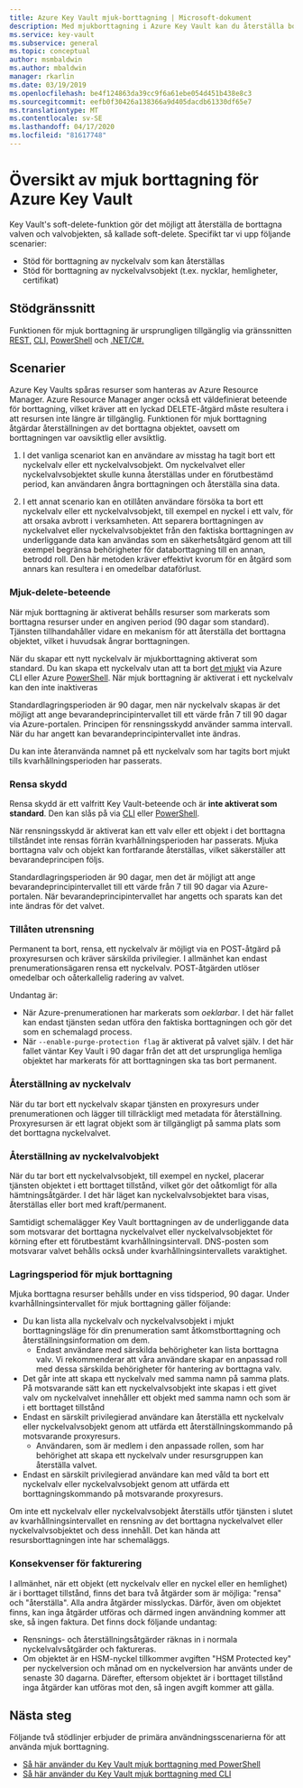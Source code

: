 ```yaml
---
title: Azure Key Vault mjuk-borttagning | Microsoft-dokument
description: Med mjukborttagning i Azure Key Vault kan du återställa borttagna nyckelvalv och nyckelvalvobjekt, till exempel nycklar, hemligheter och certifikat.
ms.service: key-vault
ms.subservice: general
ms.topic: conceptual
author: msmbaldwin
ms.author: mbaldwin
manager: rkarlin
ms.date: 03/19/2019
ms.openlocfilehash: be4f124863da39cc9f6a61ebe054d451b438e8c3
ms.sourcegitcommit: eefb0f30426a138366a9d405dacdb61330df65e7
ms.translationtype: MT
ms.contentlocale: sv-SE
ms.lasthandoff: 04/17/2020
ms.locfileid: "81617748"
---
```

# <a name="azure-key-vault-soft-delete-overview"></a>Översikt av mjuk borttagning för Azure Key Vault

Key Vault's soft-delete-funktion gör det möjligt att återställa de borttagna valven och valvobjekten, så kallade soft-delete. Specifikt tar vi upp följande scenarier:

- Stöd för borttagning av nyckelvalv som kan återställas
- Stöd för borttagning av nyckelvalvsobjekt (t.ex. nycklar, hemligheter, certifikat)

## <a name="supporting-interfaces"></a>Stödgränssnitt

Funktionen för mjuk borttagning är ursprungligen tillgänglig via gränssnitten [REST,](/rest/api/keyvault/) [CLI,](soft-delete-cli.md) [PowerShell](soft-delete-powershell.md) och [.NET/C#.](/dotnet/api/microsoft.azure.keyvault?view=azure-dotnet)

## <a name="scenarios"></a>Scenarier

Azure Key Vaults spåras resurser som hanteras av Azure Resource Manager. Azure Resource Manager anger också ett väldefinierat beteende för borttagning, vilket kräver att en lyckad DELETE-åtgärd måste resultera i att resursen inte längre är tillgänglig. Funktionen för mjuk borttagning åtgärdar återställningen av det borttagna objektet, oavsett om borttagningen var oavsiktlig eller avsiktlig.

1. I det vanliga scenariot kan en användare av misstag ha tagit bort ett nyckelvalv eller ett nyckelvalvsobjekt. Om nyckelvalvet eller nyckelvalvsobjektet skulle kunna återställas under en förutbestämd period, kan användaren ångra borttagningen och återställa sina data.

2. I ett annat scenario kan en otillåten användare försöka ta bort ett nyckelvalv eller ett nyckelvalvsobjekt, till exempel en nyckel i ett valv, för att orsaka avbrott i verksamheten. Att separera borttagningen av nyckelvalvet eller nyckelvalvsobjektet från den faktiska borttagningen av underliggande data kan användas som en säkerhetsåtgärd genom att till exempel begränsa behörigheter för databorttagning till en annan, betrodd roll. Den här metoden kräver effektivt kvorum för en åtgärd som annars kan resultera i en omedelbar dataförlust.

### <a name="soft-delete-behavior"></a>Mjuk-delete-beteende

När mjuk borttagning är aktiverat behålls resurser som markerats som borttagna resurser under en angiven period (90 dagar som standard). Tjänsten tillhandahåller vidare en mekanism för att återställa det borttagna objektet, vilket i huvudsak ångrar borttagningen.

När du skapar ett nytt nyckelvalv är mjukborttagning aktiverat som standard. Du kan skapa ett nyckelvalv utan att ta bort [det mjukt](soft-delete-cli.md) via Azure CLI eller Azure [PowerShell](soft-delete-powershell.md). När mjuk borttagning är aktiverat i ett nyckelvalv kan den inte inaktiveras

Standardlagringsperioden är 90 dagar, men när nyckelvalv skapas är det möjligt att ange bevarandeprincipintervallet till ett värde från 7 till 90 dagar via Azure-portalen. Principen för rensningsskydd använder samma intervall. När du har angett kan bevarandeprincipintervallet inte ändras.

Du kan inte återanvända namnet på ett nyckelvalv som har tagits bort mjukt tills kvarhållningsperioden har passerats.

### <a name="purge-protection"></a>Rensa skydd 

Rensa skydd är ett valfritt Key Vault-beteende och är **inte aktiverat som standard**. Den kan slås på via [CLI](soft-delete-cli.md#enabling-purge-protection) eller [PowerShell](soft-delete-powershell.md#enabling-purge-protection).

När rensningsskydd är aktiverat kan ett valv eller ett objekt i det borttagna tillståndet inte rensas förrän kvarhållningsperioden har passerats. Mjuka borttagna valv och objekt kan fortfarande återställas, vilket säkerställer att bevarandeprincipen följs. 

Standardlagringsperioden är 90 dagar, men det är möjligt att ange bevarandeprincipintervallet till ett värde från 7 till 90 dagar via Azure-portalen. När bevarandeprincipintervallet har angetts och sparats kan det inte ändras för det valvet. 

### <a name="permitted-purge"></a>Tillåten utrensning

Permanent ta bort, rensa, ett nyckelvalv är möjligt via en POST-åtgärd på proxyresursen och kräver särskilda privilegier. I allmänhet kan endast prenumerationsägaren rensa ett nyckelvalv. POST-åtgärden utlöser omedelbar och oåterkallelig radering av valvet. 

Undantag är:
- När Azure-prenumerationen har markerats som *oeklarbar*. I det här fallet kan endast tjänsten sedan utföra den faktiska borttagningen och gör det som en schemalagd process. 
- När `--enable-purge-protection flag` är aktiverat på valvet själv. I det här fallet väntar Key Vault i 90 dagar från det att det ursprungliga hemliga objektet har markerats för att borttagningen ska tas bort permanent.

### <a name="key-vault-recovery"></a>Återställning av nyckelvalv

När du tar bort ett nyckelvalv skapar tjänsten en proxyresurs under prenumerationen och lägger till tillräckligt med metadata för återställning. Proxyresursen är ett lagrat objekt som är tillgängligt på samma plats som det borttagna nyckelvalvet. 

### <a name="key-vault-object-recovery"></a>Återställning av nyckelvalvobjekt

När du tar bort ett nyckelvalvsobjekt, till exempel en nyckel, placerar tjänsten objektet i ett borttaget tillstånd, vilket gör det oåtkomligt för alla hämtningsåtgärder. I det här läget kan nyckelvalvsobjektet bara visas, återställas eller bort med kraft/permanent. 

Samtidigt schemalägger Key Vault borttagningen av de underliggande data som motsvarar det borttagna nyckelvalvet eller nyckelvalvsobjektet för körning efter ett förutbestämt kvarhållningsintervall. DNS-posten som motsvarar valvet behålls också under kvarhållningsintervallets varaktighet.

### <a name="soft-delete-retention-period"></a>Lagringsperiod för mjuk borttagning

Mjuka borttagna resurser behålls under en viss tidsperiod, 90 dagar. Under kvarhållningsintervallet för mjuk borttagning gäller följande:

- Du kan lista alla nyckelvalv och nyckelvalvsobjekt i mjukt borttagningsläge för din prenumeration samt åtkomstborttagning och återställningsinformation om dem.
    - Endast användare med särskilda behörigheter kan lista borttagna valv. Vi rekommenderar att våra användare skapar en anpassad roll med dessa särskilda behörigheter för hantering av borttagna valv.
- Det går inte att skapa ett nyckelvalv med samma namn på samma plats. På motsvarande sätt kan ett nyckelvalvsobjekt inte skapas i ett givet valv om nyckelvalvet innehåller ett objekt med samma namn och som är i ett borttaget tillstånd 
- Endast en särskilt privilegierad användare kan återställa ett nyckelvalv eller nyckelvalvsobjekt genom att utfärda ett återställningskommando på motsvarande proxyresurs.
    - Användaren, som är medlem i den anpassade rollen, som har behörighet att skapa ett nyckelvalv under resursgruppen kan återställa valvet.
- Endast en särskilt privilegierad användare kan med våld ta bort ett nyckelvalv eller nyckelvalvsobjekt genom att utfärda ett borttagningskommando på motsvarande proxyresurs.

Om inte ett nyckelvalv eller nyckelvalvsobjekt återställs utför tjänsten i slutet av kvarhållningsintervallet en rensning av det borttagna nyckelvalvet eller nyckelvalvsobjektet och dess innehåll. Det kan hända att resursborttagningen inte har schemaläggs.

### <a name="billing-implications"></a>Konsekvenser för fakturering

I allmänhet, när ett objekt (ett nyckelvalv eller en nyckel eller en hemlighet) är i borttaget tillstånd, finns det bara två åtgärder som är möjliga: "rensa" och "återställa". Alla andra åtgärder misslyckas. Därför, även om objektet finns, kan inga åtgärder utföras och därmed ingen användning kommer att ske, så ingen faktura. Det finns dock följande undantag:

- Rensnings- och återställningsåtgärder räknas in i normala nyckelvalvsåtgärder och faktureras.
- Om objektet är en HSM-nyckel tillkommer avgiften "HSM Protected key" per nyckelversion och månad om en nyckelversion har använts under de senaste 30 dagarna. Därefter, eftersom objektet är i borttaget tillstånd inga åtgärder kan utföras mot den, så ingen avgift kommer att gälla.

## <a name="next-steps"></a>Nästa steg

Följande två stödlinjer erbjuder de primära användningsscenarierna för att använda mjuk borttagning.

- [Så här använder du Key Vault mjuk borttagning med PowerShell](soft-delete-powershell.md) 
- [Så här använder du Key Vault mjuk borttagning med CLI](soft-delete-cli.md)

